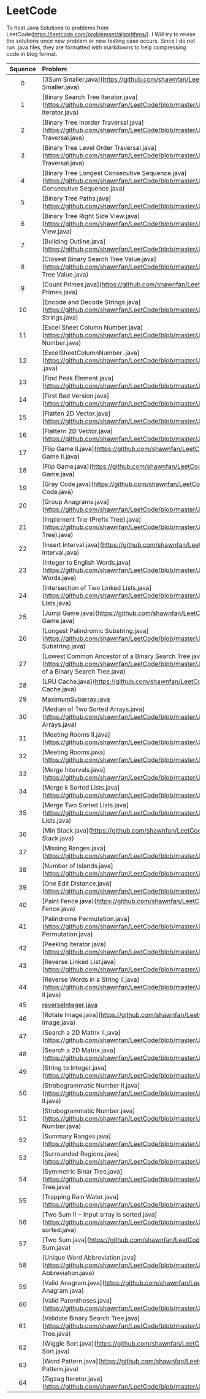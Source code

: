 # LeetCode

To host Java Solutions to problems from LeetCode(https://leetcode.com/problemset/algorithms/).
I Will try to revise the solutions once new problem or new testing case occurs.
Since I do not run .java files, they are formatted with markdowns to help compressing code in blog format.

| Squence | Problem       | Level			| Language  |
|:-------:|:--------------|:---------------|:---------:|
|0|[3Sum Smaller.java](https://github.com/shawnfan/LeetCode/blob/master/Java/3Sum Smaller.java)| |Java|
|1|[Binary Search Tree Iterator.java](https://github.com/shawnfan/LeetCode/blob/master/Java/Binary Search Tree Iterator.java)| |Java|
|2|[Binary Tree Inorder Traversal.java](https://github.com/shawnfan/LeetCode/blob/master/Java/Binary Tree Inorder Traversal.java)| |Java|
|3|[Binary Tree Level Order Traversal.java](https://github.com/shawnfan/LeetCode/blob/master/Java/Binary Tree Level Order Traversal.java)| |Java|
|4|[Binary Tree Longest Consecutive Sequence.java](https://github.com/shawnfan/LeetCode/blob/master/Java/Binary Tree Longest Consecutive Sequence.java)| |Java|
|5|[Binary Tree Paths.java](https://github.com/shawnfan/LeetCode/blob/master/Java/Binary Tree Paths.java)| |Java|
|6|[Binary Tree Right Side View.java](https://github.com/shawnfan/LeetCode/blob/master/Java/Binary Tree Right Side View.java)| |Java|
|7|[Building Outline.java](https://github.com/shawnfan/LeetCode/blob/master/Java/Building Outline.java)| |Java|
|8|[Closest Binary Search Tree Value.java](https://github.com/shawnfan/LeetCode/blob/master/Java/Closest Binary Search Tree Value.java)| |Java|
|9|[Count Primes.java](https://github.com/shawnfan/LeetCode/blob/master/Java/Count Primes.java)| |Java|
|10|[Encode and Decode Strings.java](https://github.com/shawnfan/LeetCode/blob/master/Java/Encode and Decode Strings.java)| |Java|
|11|[Excel Sheet Column Number.java](https://github.com/shawnfan/LeetCode/blob/master/Java/Excel Sheet Column Number.java)| |Java|
|12|[ExcelSheetColumnNumber .java](https://github.com/shawnfan/LeetCode/blob/master/Java/ExcelSheetColumnNumber .java)| |Java|
|13|[Find Peak Element.java](https://github.com/shawnfan/LeetCode/blob/master/Java/Find Peak Element.java)| |Java|
|14|[First Bad Version.java](https://github.com/shawnfan/LeetCode/blob/master/Java/First Bad Version.java)| |Java|
|15|[Flatten 2D Vector.java](https://github.com/shawnfan/LeetCode/blob/master/Java/Flatten 2D Vector.java)| |Java|
|16|[Flattern 2D Vector.java](https://github.com/shawnfan/LeetCode/blob/master/Java/Flattern 2D Vector.java)| |Java|
|17|[Flip Game II.java](https://github.com/shawnfan/LeetCode/blob/master/Java/Flip Game II.java)| |Java|
|18|[Flip Game.java](https://github.com/shawnfan/LeetCode/blob/master/Java/Flip Game.java)| |Java|
|19|[Gray Code.java](https://github.com/shawnfan/LeetCode/blob/master/Java/Gray Code.java)| |Java|
|20|[Group Anagrams.java](https://github.com/shawnfan/LeetCode/blob/master/Java/Group Anagrams.java)| |Java|
|21|[Implement Trie (Prefix Tree).java](https://github.com/shawnfan/LeetCode/blob/master/Java/Implement Trie (Prefix Tree).java)| |Java|
|22|[Insert Interval.java](https://github.com/shawnfan/LeetCode/blob/master/Java/Insert Interval.java)| |Java|
|23|[Integer to English Words.java](https://github.com/shawnfan/LeetCode/blob/master/Java/Integer to English Words.java)| |Java|
|24|[Intersection of Two Linked Lists.java](https://github.com/shawnfan/LeetCode/blob/master/Java/Intersection of Two Linked Lists.java)| |Java|
|25|[Jump Game.java](https://github.com/shawnfan/LeetCode/blob/master/Java/Jump Game.java)| |Java|
|26|[Longest Palindromic Substring.java](https://github.com/shawnfan/LeetCode/blob/master/Java/Longest Palindromic Substring.java)| |Java|
|27|[Lowest Common Ancestor of a Binary Search Tree.java](https://github.com/shawnfan/LeetCode/blob/master/Java/Lowest Common Ancestor of a Binary Search Tree.java)| |Java|
|28|[LRU Cache.java](https://github.com/shawnfan/LeetCode/blob/master/Java/LRU Cache.java)| |Java|
|29|[MaximumSubarray.java](https://github.com/shawnfan/LeetCode/blob/master/Java/MaximumSubarray.java)| |Java|
|30|[Median of Two Sorted Arrays.java](https://github.com/shawnfan/LeetCode/blob/master/Java/Median of Two Sorted Arrays.java)| |Java|
|31|[Meeting Rooms II.java](https://github.com/shawnfan/LeetCode/blob/master/Java/Meeting Rooms II.java)| |Java|
|32|[Meeting Rooms.java](https://github.com/shawnfan/LeetCode/blob/master/Java/Meeting Rooms.java)| |Java|
|33|[Merge Intervals.java](https://github.com/shawnfan/LeetCode/blob/master/Java/Merge Intervals.java)| |Java|
|34|[Merge k Sorted Lists.java](https://github.com/shawnfan/LeetCode/blob/master/Java/Merge k Sorted Lists.java)| |Java|
|35|[Merge Two Sorted Lists.java](https://github.com/shawnfan/LeetCode/blob/master/Java/Merge Two Sorted Lists.java)| |Java|
|36|[Min Stack.java](https://github.com/shawnfan/LeetCode/blob/master/Java/Min Stack.java)| |Java|
|37|[Missing Ranges.java](https://github.com/shawnfan/LeetCode/blob/master/Java/Missing Ranges.java)| |Java|
|38|[Number of Islands.java](https://github.com/shawnfan/LeetCode/blob/master/Java/Number of Islands.java)| |Java|
|39|[One Edit Distance.java](https://github.com/shawnfan/LeetCode/blob/master/Java/One Edit Distance.java)| |Java|
|40|[Paint Fence.java](https://github.com/shawnfan/LeetCode/blob/master/Java/Paint Fence.java)| |Java|
|41|[Palindrome Permutation.java](https://github.com/shawnfan/LeetCode/blob/master/Java/Palindrome Permutation.java)| |Java|
|42|[Peeking Iterator.java](https://github.com/shawnfan/LeetCode/blob/master/Java/Peeking Iterator.java)| |Java|
|43|[Reverse Linked List.java](https://github.com/shawnfan/LeetCode/blob/master/Java/Reverse Linked List.java)| |Java|
|44|[Reverse Words in a String II.java](https://github.com/shawnfan/LeetCode/blob/master/Java/Reverse Words in a String II.java)| |Java|
|45|[reverseInteger.java](https://github.com/shawnfan/LeetCode/blob/master/Java/reverseInteger.java)| |Java|
|46|[Rotate Image.java](https://github.com/shawnfan/LeetCode/blob/master/Java/Rotate Image.java)| |Java|
|47|[Search a 2D Matrix II.java](https://github.com/shawnfan/LeetCode/blob/master/Java/Search a 2D Matrix II.java)| |Java|
|48|[Search a 2D Matrix.java](https://github.com/shawnfan/LeetCode/blob/master/Java/Search a 2D Matrix.java)| |Java|
|49|[String to Integer.java](https://github.com/shawnfan/LeetCode/blob/master/Java/String to Integer.java)| |Java|
|50|[Strobogrammatic Number II.java](https://github.com/shawnfan/LeetCode/blob/master/Java/Strobogrammatic Number II.java)| |Java|
|51|[Strobogrammatic Number.java](https://github.com/shawnfan/LeetCode/blob/master/Java/Strobogrammatic Number.java)| |Java|
|52|[Summary Ranges.java](https://github.com/shawnfan/LeetCode/blob/master/Java/Summary Ranges.java)| |Java|
|53|[Surrounded Regions.java](https://github.com/shawnfan/LeetCode/blob/master/Java/Surrounded Regions.java)| |Java|
|54|[Symmetric Binar Tree.java](https://github.com/shawnfan/LeetCode/blob/master/Java/Symmetric Binar Tree.java)| |Java|
|55|[Trapping Rain Water.java](https://github.com/shawnfan/LeetCode/blob/master/Java/Trapping Rain Water.java)| |Java|
|56|[Two Sum II - Input array is sorted.java](https://github.com/shawnfan/LeetCode/blob/master/Java/Two Sum II - Input array is sorted.java)| |Java|
|57|[Two Sum.java](https://github.com/shawnfan/LeetCode/blob/master/Java/Two Sum.java)| |Java|
|58|[Unique Word Abbreviation.java](https://github.com/shawnfan/LeetCode/blob/master/Java/Unique Word Abbreviation.java)| |Java|
|59|[Valid Anagram.java](https://github.com/shawnfan/LeetCode/blob/master/Java/Valid Anagram.java)| |Java|
|60|[Valid Parentheses.java](https://github.com/shawnfan/LeetCode/blob/master/Java/Valid Parentheses.java)| |Java|
|61|[Validate Binary Search Tree.java](https://github.com/shawnfan/LeetCode/blob/master/Java/Validate Binary Search Tree.java)| |Java|
|62|[Wiggle Sort.java](https://github.com/shawnfan/LeetCode/blob/master/Java/Wiggle Sort.java)| |Java|
|63|[Word Pattern.java](https://github.com/shawnfan/LeetCode/blob/master/Java/Word Pattern.java)| |Java|
|64|[Zigzag Iterator.java](https://github.com/shawnfan/LeetCode/blob/master/Java/Zigzag Iterator.java)| |Java|
